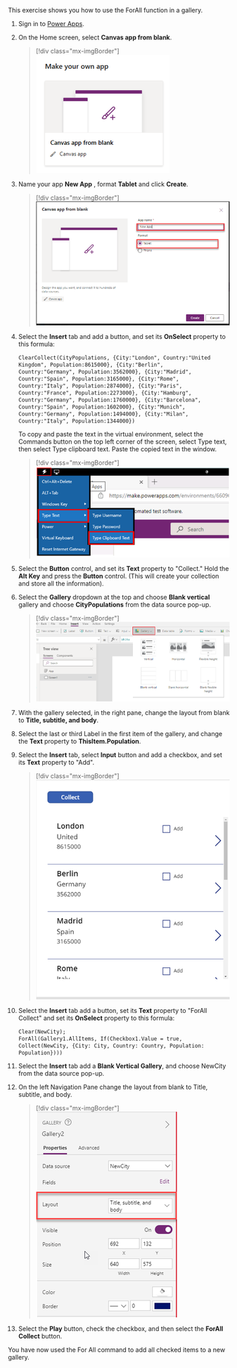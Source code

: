 This exercise shows you how to use the ForAll function in a gallery. 

1.  Sign in to [Power Apps](https://make.powerapps.com/?azure-portal=true).
  
1.  On the Home screen, select **Canvas app from blank**.

	> [!div class="mx-imgBorder"]
	> [![Screenshot of the Canvas app from blank feature.](../media/exercise-1.png)](../media/exercise-1.png#lightbox)

1.	Name your app **New App** , format **Tablet** and click **Create**.
	
	> [!div class="mx-imgBorder"]
	> [![Screenshot of the new app named New UI App with Create button.](../media/exercise-2.png)](../media/exercise-2.png#lightbox)

1. Select the **Insert** tab and add a button, and set its **OnSelect** property to this formula:

	```powerappsfl
	ClearCollect(CityPopulations, {City:"London", Country:"United
	Kingdom", Population:8615000}, {City:"Berlin",
	Country:"Germany", Population:3562000}, {City:"Madrid",
	Country:"Spain", Population:3165000}, {City:"Rome",
	Country:"Italy", Population:2874000}, {City:"Paris",
	Country:"France", Population:2273000}, {City:"Hamburg",
	Country:"Germany", Population:1760000}, {City:"Barcelona",
	Country:"Spain", Population:1602000}, {City:"Munich",
	Country:"Germany", Population:1494000}, {City:"Milan",
	Country:"Italy", Population:1344000})
	```

    To copy and paste the text in the virtual environment, select the Commands button on the top left corner of the screen, select Type text, then select Type clipboard text. Paste the copied text in the window.

    > [!div class="mx-imgBorder"]
	> [![Screenshot of the command button selected and the type text button highlighted.](../media/copy-instructions.png)](../media/copy-instructions.png#lightbox)

1.  Select the **Button** control, and set its **Text** property to "Collect." Hold the **Alt Key** and press the **Button** control.
(This will create your collection and store all the information).

1.  Select the **Gallery** dropdown at the top and choose **Blank vertical** gallery and choose **CityPopulations** from the data source pop-up.
    
    > [!div class="mx-imgBorder"]
	> [![Screenshot of the more options selected and the gallery button highlighted.](../media/gallery.png)](../media/gallery.png#lightbox)

1.  With the gallery selected, in the right pane, change the layout from blank to **Title, subtitle, and body**.

1.  Select the last or third Label in the first item of the gallery, and change the **Text** property to
    **ThisItem.Population**.

1. Select the **Insert** tab, select **Input** button and add a checkbox, and set its **Text** property to "Add".

	> [!div class="mx-imgBorder"]
	> [![Screenshot of the Canvas app with Gallery, Collect button and checkbox.](../media/4a-exercise-forall-collection-checkbox.png)](../media/4a-exercise-forall-collection-checkbox.png#lightbox)

1. Select the **Insert** tab add a button, set its **Text** property to "ForAll Collect" and set its **OnSelect** property to this formula:

	```powerappsfl
	Clear(NewCity);
	ForAll(Gallery1.AllItems, If(Checkbox1.Value = true, Collect(NewCity, {City: City, Country: Country, Population: Population})))
	```			

1. Select the **Insert** tab add a **Blank Vertical Gallery**, and choose NewCity from the data source pop-up.

1. On the left Navigation Pane change the layout from blank to Title, subtitle, and body.

	> [!div class="mx-imgBorder"]
	> [![Screenshot of properties with layout field and title, subtitle, and body dropdown.](../media/4a-exercise-forall-collection-change-gallery-type.png)](../media/4a-exercise-forall-collection-change-gallery-type.png#lightbox)

1. Select the **Play** button, check the checkbox, and then select the **ForAll Collect** button.

You have now used the For All command to add all checked items to a new gallery.
